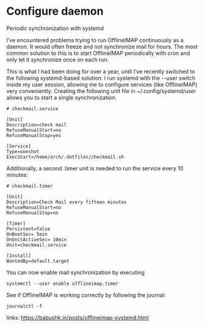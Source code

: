 # Configure daemon

Periodic synchronization with systemd

I’ve encountered problems trying to run OfflineIMAP continuously as a daemon. It would often freeze and not synchronize mail for hours. The most common solution to this is to start OfflineIMAP periodically with cron and only let it synchronize once on each run.

This is what I had been doing for over a year, until I’ve recently switched to the following systemd-based solution: I run systemd with the --user switch inside my user session, allowing me to configure services (like OfflineIMAP) very conveniently. Creating the following unit file in ~/.config/systemd/user allows you to start a single synchronization.

```
# checkmail.service

[Unit]
Description=check mail
RefuseManualStart=no
RefuseManualStop=yes

[Service]
Type=oneshot
ExecStart=/home/arch/.dotfiles/checkmail.sh
```

Additionally, a second .timer unit is needed to run the service every 10 minutes:

```
# checkmail.timer

[Unit]
Description=Check Mail every fifteen minutes
RefuseManualStart=no
RefuseManualStop=no

[Timer]
Persistent=false
OnBootSec= 5min
OnUnitActiveSec= 10min
Unit=checkmail.service

[Install]
WantedBy=default.target
```

You can now enable mail synchronization by executing

```
systemctl --user enable offlineimap.timer
```

See if OfflineIMAP is working correctly by following the journal:

```
journalctl -f
```

links: https://babushk.in/posts/offlineimap-systemd.html
